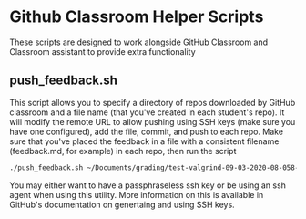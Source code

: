 # Github Classroom Helper Scripts

These scripts are designed to work alongside GitHub Classroom and Classroom assistant to provide extra functionality

## push_feedback.sh

This script allows you to specify a directory of repos downloaded by GitHub classroom and a file name (that you've created in each student's repo).
It will modify the remote URL to allow pushing using SSH keys (make sure you have one configured), add the file, commit, and push to each repo.
Make sure that you've placed the feedback in a file with a consistent filename (feedback.md, for example) in each repo, then run the script

```bash
./push_feedback.sh ~/Documents/grading/test-valgrind-09-03-2020-08-058-29 feedback.md
```

You may either want to have a passphraseless ssh key or be using an ssh agent when using this utility.
More information on this is available in GitHub's documentation on genertaing and using SSH keys.
